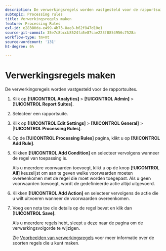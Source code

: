 ```yaml
---
description: De verwerkingsregels worden vastgesteld voor de rapportsuites.
subtopic: Processing rules
title: Verwerkingsregels maken
feature: Processing Rules
exl-id: e28380da-e499-4b73-8ae8-b62f847d10e1
source-git-commit: 35e7c8bccb8524fa5e87cae223f0854956c7528a
workflow-type: tm+mt
source-wordcount: '131'
ht-degree: 6%

---
```


# Verwerkingsregels maken

De verwerkingsregels worden vastgesteld voor de rapportsuites.

1. Klik op **[!UICONTROL Analytics]** > **[!UICONTROL Admin]** > **[!UICONTROL Report Suites]**.
1. Selecteer een rapportsuite.
1. Klik op **[!UICONTROL Edit Settings]** > **[!UICONTROL General]** > **[!UICONTROL Processing Rules]**.
1. Op de **[!UICONTROL Processing Rules]** pagina, klikt u op **[!UICONTROL Add Rule]**.
1. Klikken **[!UICONTROL Add Condition]** en selecteer vervolgens wanneer de regel van toepassing is.

   Als u meerdere voorwaarden toevoegt, klikt u op de knop **[!UICONTROL All]** keuzelijst om aan te geven welke voorwaarden moeten overeenkomen met de regel die moet worden toegepast. Als u geen voorwaarden toevoegt, wordt de gedefinieerde actie altijd uitgevoerd.

1. Klikken **[!UICONTROL Add Action]** en selecteer vervolgens de actie die u wilt uitvoeren wanneer de voorwaarden overeenkomen.
1. Voeg een nota toe die details op de regel bevat en klik dan **[!UICONTROL Save]**.

   Als u meerdere regels hebt, sleept u deze naar de pagina om de verwerkingsvolgorde te wijzigen.

   Zie [Voorbeelden van verwerkingsregels](/help/admin/admin/c-manage-report-suites/c-edit-report-suites/general/c-processing-rules/processing-rules-examples/processing-rules-examples.md) voor meer informatie over de soorten regels die u kunt maken.
